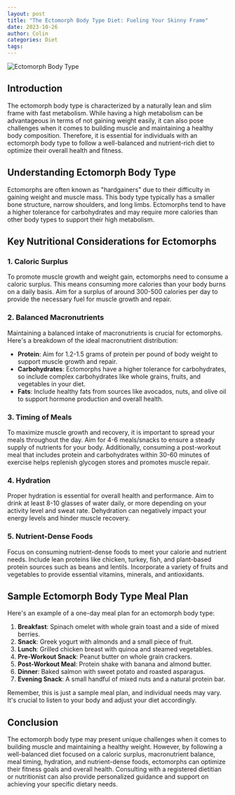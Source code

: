 ```yaml
---
layout: post
title: "The Ectomorph Body Type Diet: Fueling Your Skinny Frame"
date: 2023-10-26
author: Colin
categories: Diet
tags: 
---
```


![Ectomorph Body Type](https://source.unsplash.com/1600x900/?fitness,nutrition)

## Introduction

The ectomorph body type is characterized by a naturally lean and slim frame with fast metabolism. While having a high metabolism can be advantageous in terms of not gaining weight easily, it can also pose challenges when it comes to building muscle and maintaining a healthy body composition. Therefore, it is essential for individuals with an ectomorph body type to follow a well-balanced and nutrient-rich diet to optimize their overall health and fitness.

## Understanding Ectomorph Body Type

Ectomorphs are often known as "hardgainers" due to their difficulty in gaining weight and muscle mass. This body type typically has a smaller bone structure, narrow shoulders, and long limbs. Ectomorphs tend to have a higher tolerance for carbohydrates and may require more calories than other body types to support their high metabolism.

## Key Nutritional Considerations for Ectomorphs

### 1. Caloric Surplus

To promote muscle growth and weight gain, ectomorphs need to consume a caloric surplus. This means consuming more calories than your body burns on a daily basis. Aim for a surplus of around 300-500 calories per day to provide the necessary fuel for muscle growth and repair.

### 2. Balanced Macronutrients

Maintaining a balanced intake of macronutrients is crucial for ectomorphs. Here's a breakdown of the ideal macronutrient distribution:

- **Protein**: Aim for 1.2-1.5 grams of protein per pound of body weight to support muscle growth and repair.
- **Carbohydrates**: Ectomorphs have a higher tolerance for carbohydrates, so include complex carbohydrates like whole grains, fruits, and vegetables in your diet.
- **Fats**: Include healthy fats from sources like avocados, nuts, and olive oil to support hormone production and overall health.

### 3. Timing of Meals

To maximize muscle growth and recovery, it is important to spread your meals throughout the day. Aim for 4-6 meals/snacks to ensure a steady supply of nutrients for your body. Additionally, consuming a post-workout meal that includes protein and carbohydrates within 30-60 minutes of exercise helps replenish glycogen stores and promotes muscle repair.

### 4. Hydration

Proper hydration is essential for overall health and performance. Aim to drink at least 8-10 glasses of water daily, or more depending on your activity level and sweat rate. Dehydration can negatively impact your energy levels and hinder muscle recovery.

### 5. Nutrient-Dense Foods

Focus on consuming nutrient-dense foods to meet your calorie and nutrient needs. Include lean proteins like chicken, turkey, fish, and plant-based protein sources such as beans and lentils. Incorporate a variety of fruits and vegetables to provide essential vitamins, minerals, and antioxidants.

## Sample Ectomorph Body Type Meal Plan

Here's an example of a one-day meal plan for an ectomorph body type:

1. **Breakfast**: Spinach omelet with whole grain toast and a side of mixed berries.
2. **Snack**: Greek yogurt with almonds and a small piece of fruit.
3. **Lunch**: Grilled chicken breast with quinoa and steamed vegetables.
4. **Pre-Workout Snack**: Peanut butter on whole grain crackers.
5. **Post-Workout Meal**: Protein shake with banana and almond butter.
6. **Dinner**: Baked salmon with sweet potato and roasted asparagus.
7. **Evening Snack**: A small handful of mixed nuts and a natural protein bar.

Remember, this is just a sample meal plan, and individual needs may vary. It's crucial to listen to your body and adjust your diet accordingly.

## Conclusion

The ectomorph body type may present unique challenges when it comes to building muscle and maintaining a healthy weight. However, by following a well-balanced diet focused on a caloric surplus, macronutrient balance, meal timing, hydration, and nutrient-dense foods, ectomorphs can optimize their fitness goals and overall health. Consulting with a registered dietitian or nutritionist can also provide personalized guidance and support on achieving your specific dietary needs.